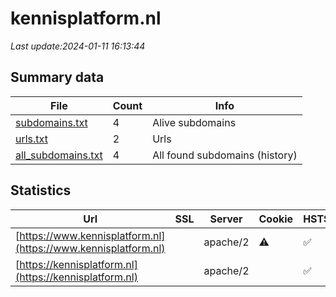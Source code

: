 # kennisplatform.nl
*Last update:2024-01-11 16:13:44*
## Summary data
| File       | Count | Info |
|------------|-------|------|
|[subdomains.txt](/data/kennisplatform/subdomains.txt)|4|Alive subdomains|
|[urls.txt](/data/kennisplatform/urls.txt)|2|Urls|
|[all_subdomains.txt](/data/kennisplatform/all_subdomains.txt)|4|All found subdomains (history)|
## Statistics
| Url | SSL | Server | Cookie | HSTS | CSP | XFO | XXP | RP | Tech |
|------------|-------|------|------|------|------|------|------|------|------|
|[https://www.kennisplatform.nl](https://www.kennisplatform.nl)| |apache/2|:warning: |:white_check_mark: | | |:white_check_mark: | |:white_check_mark: | |:white_check_mark: | |Apache HTTP Server:2...| |
|[https://kennisplatform.nl](https://kennisplatform.nl)| |apache/2| |:white_check_mark: | | |:white_check_mark: | |:white_check_mark: | |:white_check_mark: | |Apache HTTP Server:2...| |
